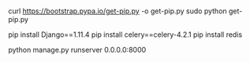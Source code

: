 

### 

curl https://bootstrap.pypa.io/get-pip.py -o get-pip.py
sudo python get-pip.py

pip install Django==1.11.4
pip install celery==celery-4.2.1
pip install redis

python manage.py runserver 0.0.0.0:8000